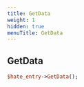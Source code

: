 ```yaml
---
title: GetData
weight: 1
hidden: true
menuTitle: GetData
---
```

## GetData
```perl
$hate_entry->GetData();
```